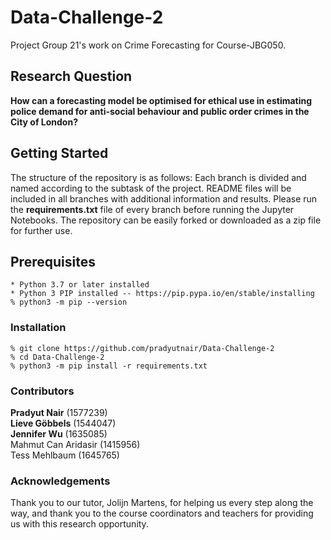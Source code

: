 # Data-Challenge-2
Project Group 21's work on Crime Forecasting for Course-JBG050.

## Research Question 
**How can a forecasting model be optimised for ethical use in estimating police demand for anti-social behaviour and public order crimes in the City of London?**

## Getting Started
The structure of the repository is as follows: Each branch is divided and named according to the subtask of the project. README files will be included in all branches with additional information and results. Please run the **requirements.txt** file of every branch before running the Jupyter Notebooks. The repository can be easily forked or downloaded as a zip file for further use.

## Prerequisites

```
* Python 3.7 or later installed
* Python 3 PIP installed -- https://pip.pypa.io/en/stable/installing
% python3 -m pip --version
```

### Installation

```
% git clone https://github.com/pradyutnair/Data-Challenge-2
% cd Data-Challenge-2
% python3 -m pip install -r requirements.txt
```

### Contributors
**Pradyut Nair** (1577239) \
**Lieve Göbbels** (1544047) \
**Jennifer Wu** (1635085) \
Mahmut Can Aridasir (1415956) \
Tess Mehlbaum (1645765)

### Acknowledgements
Thank you to our tutor, Jolijn Martens, for helping us every step along the way, and thank you to the course coordinators and teachers for providing us with this research opportunity.
